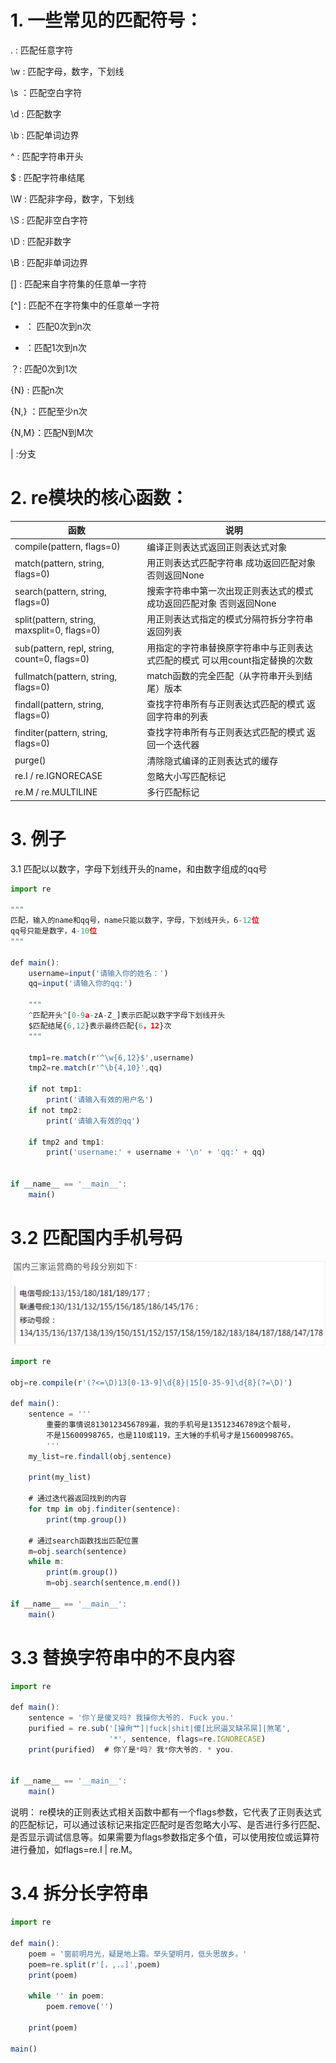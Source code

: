 # 1. 一些常见的匹配符号：

. : 匹配任意字符       

\w : 匹配字母，数字，下划线

\s ：匹配空白字符

\d : 匹配数字

\b : 匹配单词边界

^ : 匹配字符串开头

$ : 匹配字符串结尾



\W : 匹配非字母，数字，下划线

\S : 匹配非空白字符

\D : 匹配非数字

\B : 匹配非单词边界



[] : 匹配来自字符集的任意单一字符

[^] : 匹配不在字符集中的任意单一字符

* ： 匹配0次到n次

+ ：匹配1次到n次

？: 匹配0次到1次



{N} : 匹配n次

{N,} ：匹配至少n次

{N,M}：匹配N到M次



| :分支

# 2. re模块的核心函数：

| 函数 | 说明 |
| - | - |
| compile(pattern, flags=0) | 编译正则表达式返回正则表达式对象 |
| match(pattern, string, flags=0) | 用正则表达式匹配字符串 成功返回匹配对象 否则返回None |
| search(pattern, string, flags=0) | 搜索字符串中第一次出现正则表达式的模式 成功返回匹配对象 否则返回None |
| split(pattern, string, maxsplit=0, flags=0) | 用正则表达式指定的模式分隔符拆分字符串 返回列表 |
| sub(pattern, repl, string, count=0, flags=0) | 用指定的字符串替换原字符串中与正则表达式匹配的模式 可以用count指定替换的次数 |
| fullmatch(pattern, string, flags=0) | match函数的完全匹配（从字符串开头到结尾）版本 |
| findall(pattern, string, flags=0) | 查找字符串所有与正则表达式匹配的模式 返回字符串的列表 |
| finditer(pattern, string, flags=0) | 查找字符串所有与正则表达式匹配的模式 返回一个迭代器 |
| purge() | 清除隐式编译的正则表达式的缓存 |
| re.I / re.IGNORECASE | 忽略大小写匹配标记 |
| re.M / re.MULTILINE | 多行匹配标记 |




# 3. 例子

3.1 匹配以以数字，字母下划线开头的name，和由数字组成的qq号

```javascript
import re

"""
匹配，输入的name和qq号，name只能以数字，字母，下划线开头，6-12位
qq号只能是数字，4-10位
"""

def main():
    username=input('请输入你的姓名：')
    qq=input('请输入你的qq:')

    """
    ^匹配开头^[0-9a-zA-Z_]表示匹配以数字字母下划线开头
    $匹配结尾{6,12}表示最终匹配{6，12}次
    """

    tmp1=re.match(r'^\w{6,12}$',username)
    tmp2=re.match(r'^\b{4,10}',qq)

    if not tmp1:
        print('请输入有效的用户名')
    if not tmp2:
        print('请输入有效的qq')

    if tmp2 and tmp1:
        print('username:' + username + '\n' + 'qq:' + qq)


if __name__ == '__main__':
    main()
```



# 3.2 匹配国内手机号码

![](https://raw.githubusercontent.com/h1iba1/h1iba1.github.io/refs/heads/master/_posts/PYTHON/python基础学习1-15day/images/7A5D8FACB95444A2989099EEAFF41C5Aclipboard.png)



```javascript
import re

obj=re.compile(r'(?<=\D)13[0-13-9]\d{8}|15[0-35-9]\d{8}(?=\D)')

def main():
    sentence = '''
        重要的事情说8130123456789遍，我的手机号是13512346789这个靓号，
        不是15600998765，也是110或119，王大锤的手机号才是15600998765。
        '''
    my_list=re.findall(obj,sentence)

    print(my_list)

    # 通过迭代器返回找到的内容
    for tmp in obj.finditer(sentence):
        print(tmp.group())

    # 通过search函数找出匹配位置
    m=obj.search(sentence)
    while m:
        print(m.group())
        m=obj.search(sentence,m.end())

if __name__ == '__main__':
    main()
```



# 3.3 替换字符串中的不良内容

```javascript
import re

def main():
    sentence = '你丫是傻叉吗? 我操你大爷的. Fuck you.'
    purified = re.sub('[操肏艹]|fuck|shit|傻[比屄逼叉缺吊屌]|煞笔',
                      '*', sentence, flags=re.IGNORECASE)
    print(purified)  # 你丫是*吗? 我*你大爷的. * you.


if __name__ == '__main__':
    main()
```

说明： re模块的正则表达式相关函数中都有一个flags参数，它代表了正则表达式的匹配标记，可以通过该标记来指定匹配时是否忽略大小写、是否进行多行匹配、是否显示调试信息等。如果需要为flags参数指定多个值，可以使用按位或运算符进行叠加，如flags=re.I | re.M。



# 3.4 拆分长字符串

```javascript
import re

def main():
    poem = '窗前明月光，疑是地上霜。举头望明月，低头思故乡。'
    poem=re.split(r'[，,.。]',poem)
    print(poem)

    while '' in poem:
        poem.remove('')

    print(poem)

main()
```

